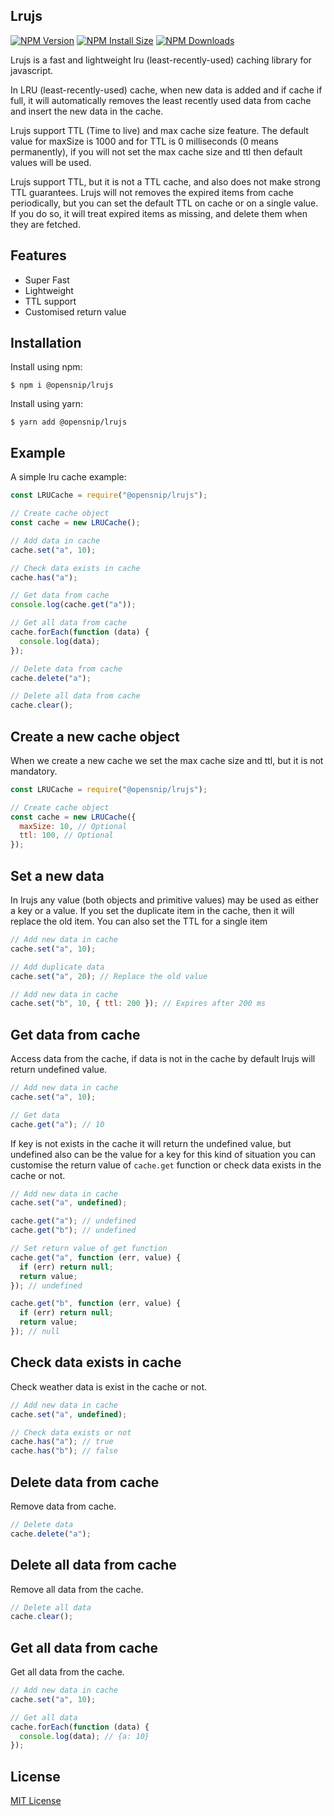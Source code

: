 ## Lrujs

[![NPM Version][npm-version-image]][npm-url]
[![NPM Install Size][npm-install-size-image]][npm-install-size-url]
[![NPM Downloads][npm-downloads-image]][npm-downloads-url]

Lrujs is a fast and lightweight lru (least-recently-used) caching library for javascript.

In LRU (least-recently-used) cache, when new data is added and if cache if full, it will automatically removes the least recently used data from cache and insert the new data in the cache.

Lrujs support TTL (Time to live) and max cache size feature.
The default value for maxSize is 1000 and for TTL is 0 milliseconds (0 means permanently), if you will not set the max cache size and ttl then default values will be used.

Lrujs support TTL, but it is not a TTL cache, and also does not make strong TTL guarantees. Lrujs will not removes the expired items from cache periodically, but you can set the default TTL on cache or on a single value. If you do so, it will treat expired items as missing, and delete them when they are fetched.

## Features

- Super Fast
- Lightweight
- TTL support
- Customised return value

## Installation

Install using npm:

```console
$ npm i @opensnip/lrujs
```

Install using yarn:

```console
$ yarn add @opensnip/lrujs
```

## Example

A simple lru cache example:

```js
const LRUCache = require("@opensnip/lrujs");

// Create cache object
const cache = new LRUCache();

// Add data in cache
cache.set("a", 10);

// Check data exists in cache
cache.has("a");

// Get data from cache
console.log(cache.get("a"));

// Get all data from cache
cache.forEach(function (data) {
  console.log(data);
});

// Delete data from cache
cache.delete("a");

// Delete all data from cache
cache.clear();
```

## Create a new cache object

When we create a new cache we set the max cache size and ttl, but it is not mandatory.

```js
const LRUCache = require("@opensnip/lrujs");

// Create cache object
const cache = new LRUCache({
  maxSize: 10, // Optional
  ttl: 100, // Optional
});
```

## Set a new data

In lrujs any value (both objects and primitive values) may be used as either a key or a value. If you set the duplicate item in the cache, then it will replace the old item.
You can also set the TTL for a single item
```js
// Add new data in cache
cache.set("a", 10);

// Add duplicate data
cache.set("a", 20); // Replace the old value

// Add new data in cache
cache.set("b", 10, { ttl: 200 }); // Expires after 200 ms
```

## Get data from cache

Access data from the cache, if data is not in the cache by default lrujs will return undefined value.

```js
// Add new data in cache
cache.set("a", 10);

// Get data
cache.get("a"); // 10
```

If key is not exists in the cache it will return the undefined value, but undefined also can be the value for a key for this kind of situation you can customise the return value of `cache.get` function or check data exists in the cache or not.

```js
// Add new data in cache
cache.set("a", undefined);

cache.get("a"); // undefined
cache.get("b"); // undefined

// Set return value of get function
cache.get("a", function (err, value) {
  if (err) return null;
  return value;
}); // undefined

cache.get("b", function (err, value) {
  if (err) return null;
  return value;
}); // null
```

## Check data exists in cache

Check weather data is exist in the cache or not.

```js
// Add new data in cache
cache.set("a", undefined);

// Check data exists or not
cache.has("a"); // true
cache.has("b"); // false
```

## Delete data from cache

Remove data from cache.

```js
// Delete data
cache.delete("a");
```

## Delete all data from cache

Remove all data from the cache.

```js
// Delete all data
cache.clear();
```

## Get all data from cache

Get all data from the cache.

```js
// Add new data in cache
cache.set("a", 10);

// Get all data
cache.forEach(function (data) {
  console.log(data); // {a: 10}
});
```

## License

[MIT License](https://github.com/opensnip/lrujs/blob/main/LICENSE)

[npm-downloads-image]: https://badgen.net/npm/dm/@opensnip/lrujs
[npm-downloads-url]: https://npmcharts.com/compare/@opensnip/lrujs?minimal=true
[npm-install-size-image]: https://badgen.net/packagephobia/install/@opensnip/lrujs
[npm-install-size-url]: https://packagephobia.com/result?p=@opensnip/lrujs
[npm-url]: https://npmjs.org/package/@opensnip/lrujs
[npm-version-image]: https://badgen.net/npm/v/@opensnip/lrujs
